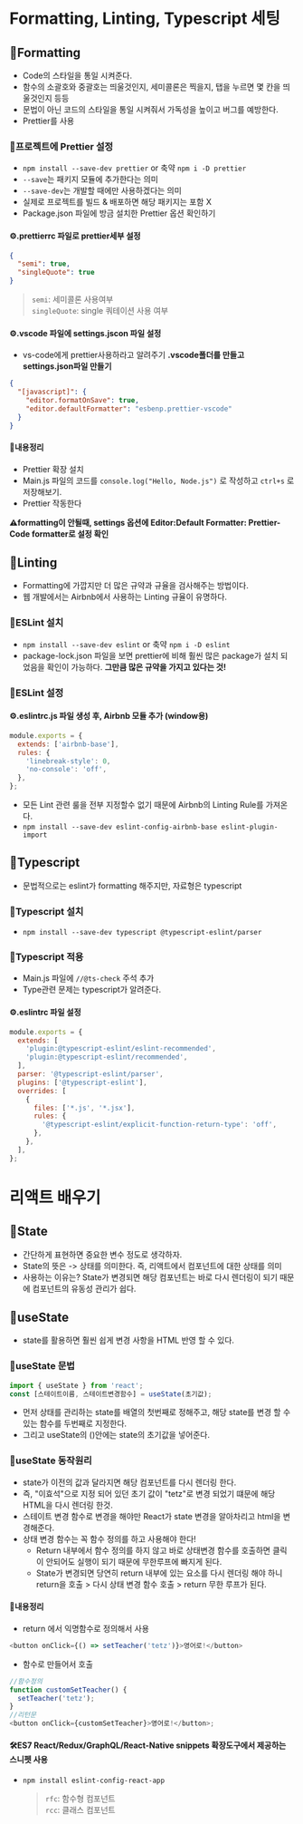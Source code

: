 # Formatting, Linting, Typescript 세팅

## 📝Formatting

- Code의 스타일을 통일 시켜준다.
- 함수의 소괄호와 중괄호는 띄울것인지, 세미콜론은 찍을지, 탭을 누르면 몇 칸을 띄울것인지 등등
- 문법이 아닌 코드의 스타일을 통일 시켜줘서 가독성을 높이고 버그를 예방한다.
- Prettier를 사용

### 📕프로젝트에 Prettier 설정

- `npm install --save-dev prettier` or 축약 `npm i -D prettier`
- `--save`는 패키지 모듈에 추가한다는 의미
- `--save-dev`는 개발할 때에만 사용하겠다는 의미
- 실제로 프로젝트를 빌드 & 배포하면 해당 패키지는 포함 X
- Package.json 파일에 방금 설치한 Prettier 옵션 확인하기

#### ⚙.prettierrc 파일로 prettier세부 설정

```json
{
  "semi": true,
  "singleQuote": true
}
```

> `semi`: 세미콜론 사용여부  
> `singleQuote`: single 쿼테이션 사용 여부

#### ⚙.vscode 파일에 settings.jscon 파일 설정

- vs-code에게 prettier사용하라고 알려주기 **.vscode폴더를 만들고 settings.json파일 만들기**

```json
{
  "[javascript]": {
    "editor.formatOnSave": true,
    "editor.defaultFormatter": "esbenp.prettier-vscode"
  }
}
```

#### 🎯내용정리

- Prettier 확장 설치
- Main.js 파일의 코드를 `console.log("Hello, Node.js")` 로 작성하고 `ctrl+s` 로 저장해보기.
- Prettier 작동한다

**⚠formatting이 안될때, settings 옵션에 Editor:Default Formatter: Prettier-Code formatter로 설정 확인**

## 📝Linting

- Formatting에 가깝지만 더 많은 규약과 규율을 검사해주는 방법이다.
- 웹 개발에서는 Airbnb에서 사용하는 Linting 규율이 유명하다.

### 📕ESLint 설치

- `npm install --save-dev eslint` or 축약 `npm i -D eslint`
- package-lock.json 파일을 보면 prettier에 비해 훨씬 많은 package가 설치 되었음을 확인이 가능하다.
  **그만큼 많은 규약을 가지고 있다는 것!**

### 📕ESLint 설정

#### ⚙.eslintrc.js 파일 생성 후, Airbnb 모듈 추가 (window용)

```javascript
module.exports = {
  extends: ['airbnb-base'],
  rules: {
    'linebreak-style': 0,
    'no-console': 'off',
  },
};
```

- 모든 Lint 관련 룰을 전부 지정할수 없기 때문에 Airbnb의 Linting Rule를 가져온다.
- `npm install --save-dev eslint-config-airbnb-base eslint-plugin-import`

## 📝Typescript

- 문법적으로는 eslint가 formatting 해주지만, 자료형은 typescript

### 📕Typescript 설치

- `npm install --save-dev typescript @typescript-eslint/parser`

### 📕Typescript 적용

- Main.js 파일에 `//@ts-check` 주석 추가
- Type관련 문제는 typescript가 알려준다.

#### ⚙.eslintrc 파일 설정

```javascript
module.exports = {
  extends: [
    'plugin:@typescript-eslint/eslint-recommended',
    'plugin:@typescript-eslint/recommended',
  ],
  parser: '@typescript-eslint/parser',
  plugins: ['@typescript-eslint'],
  overrides: [
    {
      files: ['*.js', '*.jsx'],
      rules: {
        '@typescript-eslint/explicit-function-return-type': 'off',
      },
    },
  ],
};
```

# 리액트 배우기

## 📝State

- 간단하게 표현하면 중요한 변수 정도로 생각하자.
- State의 뜻은 -> 상태를 의미한다. 즉, 리액트에서 컴포넌트에 대한 상태를 의미
- 사용하는 이유는? State가 변경되면 해당 컴포넌트는 바로 다시 렌더링이 되기 때문에 컴포넌트의 유동성 관리가 쉽다.

## 📝useState

- state를 활용하면 훨씬 쉽게 변경 사항을 HTML 반영 할 수 있다.

### 📕useState 문법

```javascript
import { useState } from 'react';
const [스테이트이름, 스테이트변경함수] = useState(초기값);
```

- 먼저 상태를 관리하는 state를 배열의 첫번째로 정해주고, 해당 state를 변경 할 수 있는 함수를 두번째로 지정한다.
- 그리고 useState의 ()안에는 state의 초기값을 넣어준다.

### 📕useState 동작원리

- state가 이전의 값과 달라지면 해당 컴포넌트를 다시 렌더링 한다.
- 즉, "이효석"으로 지정 되어 있던 초기 값이 "tetz"로 변경 되었기 떄문에 해당 HTML을 다시 렌더링 한것.
- 스테이트 변경 함수로 변경을 해야만 React가 state 변경을 알아차리고 html을 변경해준다.
- 상태 변경 함수는 꼭 함수 정의를 하고 사용해야 한다!
  - Return 내부에서 함수 정의를 하지 않고 바로 상태변경 함수를 호출하면 클릭이 안되어도 실행이 되기 때문에 무한루프에 빠지게 된다.
  * State가 변경되면 당연히 return 내부에 있는 요소를 다시 렌더링 해야 하니 return을 호출 > 다시 상태 변경 함수 호출 > return 무한 루프가 된다.

#### 🎯내용정리

- return 에서 익명함수로 정의해서 사용

```javascript
<button onClick={() => setTeacher('tetz')}>영어로!</button>
```

- 함수로 만들어서 호출

```javascript
//함수정의
function customSetTeacher() {
  setTeacher('tetz');
}
//리턴문
<button onClick={customSetTeacher}>영어로!</button>;
```

#### 🛠ES7 React/Redux/GraphQL/React-Native snippets 확장도구에서 제공하는 스니펫 사용

- `npm install eslint-config-react-app`

  > `rfc`: 함수형 컴포넌트  
  > `rcc`: 클래스 컴포넌트
